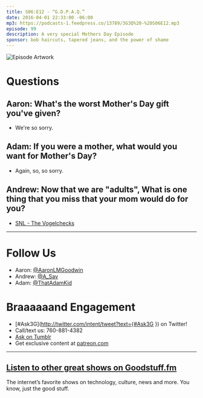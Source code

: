 ```yaml
---
title: S06:E12 - “G.D.P.A.Q.”
date: 2016-04-01 22:33:00 -06:00
mp3: https://podcasts-1.feedpress.co/13789/3G3Q%20-%20S06E12.mp3
episode: 99
description: A very special Mothers Day Episode
sponsor: bob haircuts, tapered jeans, and the power of shame
---
```


![Episode Artwork][1]

# Questions

## Aaron: What's the worst Mother's Day gift you've given?

* We're so sorry.

## Adam: If you were a mother, what would you want for Mother's Day?

* Again, so, so sorry.

## Andrew: Now that we are "adults", What is one thing that you miss that your mom would do for you?

* [SNL - The Vogelchecks][2]

***

# Follow Us
* Aaron: [@AaronLMGoodwin](http://twitter.com/aaronlmgoodwin)
* Andrew: [@A_Sav](http://twitter.com/a_sav)
* Adam: [@ThatAdamKid](http://twitter.com/thatadamkid)

# Braaaaaand Engagement
* [#Ask3G](http://twitter.com/intent/tweet?text={#Ask3G }) on Twitter!
* Call/text us: 760-881-4382
* [Ask on Tumblr](http://3g3q.co/ask)
* Get exclusive content at [patreon.com](http://www.patreon.com/3g3q)

***

## [Listen to other great shows on Goodstuff.fm](http://goodstuff.fm/)
The internet’s favorite shows on technology, culture, news and more. You know, just the good stuff.

[1]: http://l.gdwn.co/1iOe8.jpg
[2]: https://www.youtube.com/watch?v=uEbzD1bBlTQ
[3]: http://twitter.com/aaronlmgoodwin
[4]: http://twitter.com/a_sav
[5]: http://media1.giphy.com/media/Tiq2QOIfG2C2Y/giphy.gif
[6]: http://3g3q.co/ask
[7]: http://www.patreon.com/3g3q
[8]: http://goodstuff.fm/3g3q/ 